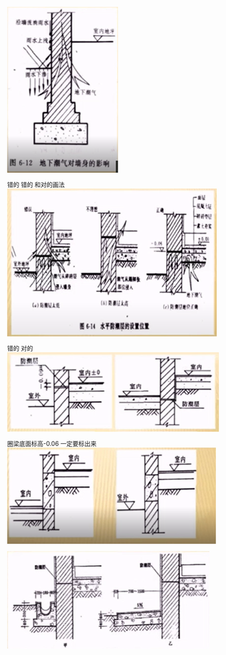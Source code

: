 ![](Pasted%20image%2020220517161742.png)

   错的           错的           和对的画法 
![](Pasted%20image%2020220517161853.png)


 错的                对的
![](Pasted%20image%2020220517162002.png)

圈梁底面标高-0.06 一定要标出来
![](Pasted%20image%2020220517162227.png)

![](Pasted%20image%2020220517162346.png)